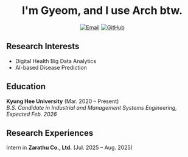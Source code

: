<div align="center">

# I'm Gyeom, and I use Arch btw.

[![Email](https://img.shields.io/badge/hbgyeom-D14836?style=flat&logo=gmail&logoColor=white)](mailto:hbgyeom@gmail.com)
[![GitHub](https://img.shields.io/badge/hbgyeom1-181717?style=flat&logo=github&logoColor=white)](https://github.com/hbgyeom1)

</div>

## Research Interests
- Digital Health Big Data Analytics
- AI-based Disease Prediction

## Education
**Kyung Hee University** (Mar. 2020 – Present)<br>
*B.S. Candidate in Industrial and Management Systems Engineering, Expected Feb. 2026*

## Research Experiences
Intern in **Zarathu Co., Ltd.** (Jul. 2025 – Aug. 2025)
